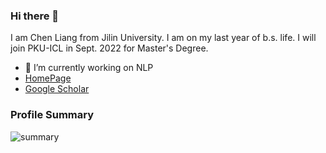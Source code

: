 ### Hi there 👋

I am Chen Liang from Jilin University. I am on my last year of b.s. life.
I will join PKU-ICL in Sept. 2022 for Master's Degree.
- 🔭 I’m currently working on NLP
- [HomePage](https://chenllliang.github.io/about/)
- [Google Scholar](https://scholar.google.com/citations?user=lMKPaTYAAAAJ&hl=en)

### Profile Summary

![summary](https://github-readme-stats.vercel.app/api?username=chenllliang&show_icons=true)
